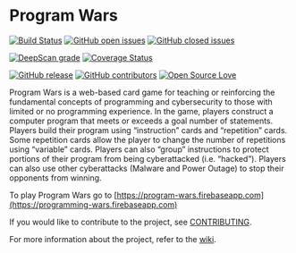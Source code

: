 # Program Wars
[![Build Status](https://travis-ci.org/johnanvik/program-wars.svg?branch=master)](https://travis-ci.org/johnanvik/program-wars)
[![GitHub open issues](https://img.shields.io/github/issues-raw/johnanvik/program-wars.svg)](https://github.com/johnanvik/program-wars/issues)
[![GitHub closed issues](https://img.shields.io/github/issues-closed-raw/johnanvik/program-wars.svg)](https://github.com/johnanvik/program-wars/issues)

[![DeepScan grade](https://deepscan.io/api/projects/2681/branches/18539/badge/grade.svg)](https://deepscan.io/dashboard#view=project&pid=2681&bid=18539)
[![Coverage Status](https://coveralls.io/repos/github/johnanvik/program-wars/badge.svg?branch=master)](https://coveralls.io/github/johnanvik/program-wars?branch=master)

[![GitHub release](https://img.shields.io/github/release/johnanvik/program-wars.svg)](https://github.com/johnanvik/program-wars/releases/latest)
[![GitHub contributors](https://img.shields.io/github/contributors/johnanvik/program-wars.svg)](https://github.com/johnanvik/program-wars/graphs/contributors)
[![Open Source Love](https://badges.frapsoft.com/os/gpl/gpl.svg?v=102)](https://github.com/johnanvik/open-source-badge/)

Program Wars is a web-based card game for teaching or reinforcing the fundamental concepts of programming and cybersecurity to
those with limited or no programming experience. In the game, players construct a computer program that meets or
exceeds a goal number of statements. Players build their program using “instruction” cards and “repetition” cards. Some repetition
cards allow the player to change the number of repetitions using “variable” cards. Players can also “group” instructions to protect
portions of their program from being cyberattacked (i.e. “hacked”). Players can also use other cyberattacks (Malware and Power Outage) to stop their opponents from winning.

To play Program Wars go to [https://program-wars.firebaseapp.com](https://programming-wars.firebaseapp.com)

If you would like to contribute to the project, see [CONTRIBUTING](CONTRIBUTING.md).

For more information about the project, refer to the [wiki](https://github.com/johnanvik/program-wars/wiki).
